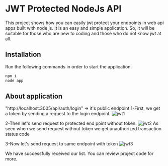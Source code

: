 # JWT Protected NodeJs API


This project shows how you can easily jwt protect your endpoints in web api apps built with node js.
It is an easy and simple application.
So, it will be suitable for those who are new to coding and those who do not know jwt at all.


## Installation

Run the following commands in order to start the application.

```sh
npm i
node app
```

## About application
"http://localhost:3005/api/auth/login"  -> it's public endpoint
1-First, we get a token by sending a request to the login endpoint.
![jwt1](https://user-images.githubusercontent.com/73026903/136690318-b2eec96e-9093-4cb7-a158-f6c4aaf2655a.png)

2-Then let's send request to protected end point without token.
![jwt2](https://user-images.githubusercontent.com/73026903/136690477-7f565ae6-1767-4d46-8cff-fc7912c38400.png)
As seen when we send request without token we get unauthorized transaction status code

3-Now let's send request to same endpoint with token
![jwt3](https://user-images.githubusercontent.com/73026903/136690625-24d546ee-e59e-4077-8123-d65197159827.png)


We have successfully received our list.
You can review project code for more.


